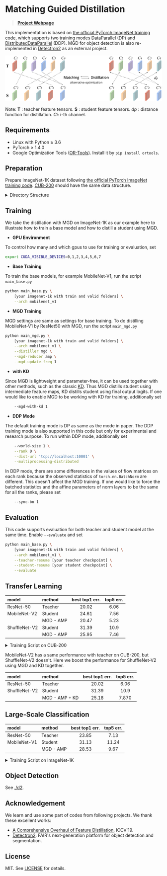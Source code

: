 Matching Guided Distillation
===

> [**Project Webpage**](http://kaiyuyue.com/mgd)

This implementation is based on [the official PyTorch ImageNet training code](https://github.com/pytorch/examples/tree/master/imagenet), 
which supports two training modes [DataParallel](https://pytorch.org/docs/stable/generated/torch.nn.DataParallel.html#torch.nn.DataParallel) (DP) and [DistributedDataParallel](https://pytorch.org/docs/stable/distributed.html) (DDP).
MGD for object detection is also re-implemented in [Detectron2](https://github.com/facebookresearch/detectron2) as an external project.

![introfig](.github/intro@mgd.light.svg)

Note: **T** : teacher feature tensors. **S** : student feature tensors. *dp* : distance function for distillation. *Ci*: i-th channel.

## Requirements

- Linux with Python ≥ 3.6
- PyTorch ≥ 1.4.0 
- Google Optimization Tools ([OR-Tools](https://developers.google.com/optimization)). Install it by ```pip install ortools```.

## Preparation

Prepare ImageNet-1K dataset following [the official PyTorch ImageNet training code](https://github.com/pytorch/examples/tree/master/imagenet).
[CUB-200](http://www.vision.caltech.edu/visipedia/CUB-200-2011.html) should have the same data structure.

<details>
  <summary>Directory Structure</summary>

```bash
`-- path/to/${ImageNet-1K}/root/folder
    `-- train
    |   |-- n01440764
    |   |-- n01734418
    |   |-- ...
    |   |-- n15075141
    `-- valid
    |   |-- n01440764
    |   |-- n01734418
    |   |-- ...
    |   |-- n15075141
`-- path/to/${CUB-200}/root/folder
    `-- train
    |   |-- 001.Black_footed_Albatross
    |   |-- 002.Laysan_Albatross
    |   |-- ...
    |   |-- 200.Common_Yellowthroat
    `-- valid
    |   |-- 001.Black_footed_Albatross
    |   |-- 002.Laysan_Albatross
    |   |-- ...
    |   |-- 200.Common_Yellowthroat
```
</details>

## Training

We take the distillation with MGD on ImageNet-1K as our example here to illustrate how to train a base model and how to distill a student using MGD.

- **GPU Environment** 

To control how many and which gpus to use for training or evaluation, set

```bash
export CUDA_VISIBLE_DEVICES=0,1,2,3,4,5,6,7
```

- **Base Training** 

To train the base models, for example MobileNet-V1, run the script `main_base.py`

```bash
python main_base.py \
    [your imagenet-1k with train and valid folders] \
    --arch mobilenet_v1 
```

- **MGD Training** 

MGD settings are same as settings for base training.
To do distilling MobileNet-V1 by ResNet50 with MGD, run the script `main_mgd.py`

```bash
python main_mgd.py \
    [your imagenet-1k with train and valid folders] \
    --arch mobilenet_v1 \
    --distiller mgd \
    --mgd-reducer amp \
    --mgd-update-freq 1
```

- **with KD**

Since MGD is lightweight and parameter-free, it can be used together with other methods, such as the classic [KD](https://arxiv.org/abs/1503.02531).
Thus MGD distills student using intermediate feature maps, KD distills student using final output logits.
If one would like to enable MGD to be working with KD for training, additionally set

```bash
    --mgd-with-kd 1
```

- **DDP Mode** 

The default training mode is DP as same as the mode in paper. 
The DDP training mode is also supported in this code but only for experimental and research purpose. 
To run within DDP mode, additionally set

```bash
    --world-size 1 \
    --rank 0 \
    --dist-url 'tcp://localhost:10001' \
    --multiprocessing-distributed
```

In DDP mode, there are some differences in the values of flow matrices on each rank because the observed statistics of `torch.nn.BatchNorm` are different.
This doesn't affect the MGD training.
If one would like to force the batched statistics and the affine parameters of norm layers to be the same for all the ranks, please set

```bash
    --sync-bn 1
```

## Evaluation

This code supports evaluation for both teacher and student model at the same time. Enable `--evaluate` and set

```bash
python main_base.py \
    [your imagenet-1k with train and valid folders] \
    --arch mobilenet_v1 \
    --teacher-resume [your teacher checkpoint] \
    --student-resume [your student checkpoint] \
    --evaluate
```

## Transfer Learning

| **model** | **method** | **best top1 err.** | **top5 err.** |
|:---|:---|:---:|:---:|
| ResNet-50    | Teacher | 20.02 | 6.06 |
| MobileNet-V2 | Student | 24.61 | 7.56 |
| | MGD - AMP | 20.47 | 5.23 |
| ShuffleNet-V2| Student | 31.39 | 10.9 |
| | MGD - AMP | 25.95 | 7.46 |

<details>
  <summary>Training Script on CUB-200</summary>

```bash
#!/usr/bin/env bash
export CUDA_VISIBLE_DEVICES=0,1,2,3
python main_mgd.py \
    [path/to/${CUB-200}/root/folder] \
    --arch mobilenet_v2 \ # or shufflenet_v2
    --epochs 120 \
    --batch-size 64 \
    --learning-rate 0.01 \
    --distiller mgd \
    --mgd-reducer amp \
    --mgd-update-freq 2 \
    --use-pretrained 1 \
    --teacher-resume [path/to/cub/teacher/pth]
```
</details>

MobileNet-V2 has a same performance with teacher on CUB-200, but ShuffleNet-V2 doesn't.
Here we boost the performance for ShuffleNet-V2 using MGD and KD together.

| **model** | **method** | **best top1 err.** | **top5 err.** |
|:---|:---|:---:|:---:|
| ResNet-50    | Teacher | 20.02 | 6.06 |
| ShuffleNet-V2| Student | 31.39 | 10.9 |
| | MGD - AMP + KD | 25.18 | 7.870 |

## Large-Scale Classification

| **model** | **method** | **best top1 err.** | **top5 err.** |
|:---|:---|:---:|:---:|
| ResNet-50    | Teacher | 23.85 | 7.13 |
| MobileNet-V1 | Student | 31.13 | 11.24 |
| | MGD - AMP | 28.53 | 9.67 |

<details>
  <summary>Training Script on ImageNet-1K</summary>

```bash
#!/usr/bin/env bash
export CUDA_VISIBLE_DEVICES=0,1,2,3,4,5,6,7
python main_mgd.py \
    [path/to/${ImageNet-1K}/root/folder] \
    --arch mobilenet_v1 \
    --epochs 120 \
    --print-freq 10 \
    --batch-size 256 \
    --learning-rate 0.1 \
    --distiller mgd \
    --mgd-reducer amp \
    --mgd-update-freq 1 \
    --warmup 1
```
</details>

## Object Detection

See [./d2](./d2).

## Acknowledgement

We learn and use some part of codes from following projects. We thank these excellent works:

* [A Comprehensive Overhaul of Feature Distillation](https://github.com/clovaai/overhaul-distillation), ICCV'19.
* [Detectron2](https://github.com/facebookresearch/detectron2). FAIR's next-generation platform for object detection and segmentation.

## License

MIT. See [LICENSE](./LICENSE) for details.